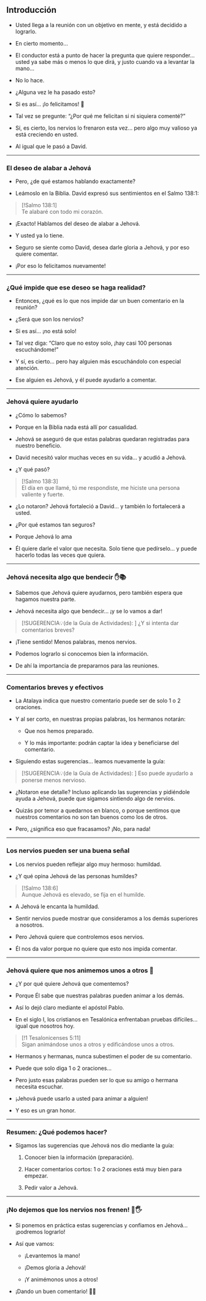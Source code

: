 ## Introducción
- Usted llega a la reunión con un objetivo en mente, y está decidido a lograrlo.
    
- En cierto momento…
    
- El conductor está a punto de hacer la pregunta que quiere responder… usted ya sabe más o menos lo que dirá, y justo cuando va a levantar la mano…
    
- No lo hace.
    
- ¿Alguna vez le ha pasado esto?
    
- Si es así… ¡lo felicitamos! 🎉
    
- Tal vez se pregunte: “¿Por qué me felicitan si ni siquiera comenté?”
    
- Sí, es cierto, los nervios lo frenaron esta vez… pero algo muy valioso ya está creciendo en usted.
    
- Al igual que le pasó a David.


---

### El deseo de alabar a Jehová

- Pero, ¿de qué estamos hablando exactamente?
    
- Leámoslo en la Biblia. David expresó sus sentimientos en el Salmo 138:1:
    

> [!Salmo 138:1]  
> Te alabaré con todo mi corazón.

- ¡Exacto! Hablamos del deseo de alabar a Jehová.
    
- Y usted ya lo tiene.
    
- Seguro se siente como David, desea darle gloria a Jehová, y por eso quiere comentar.
    
- ¡Por eso lo felicitamos nuevamente!

---

### ¿Qué impide que ese deseo se haga realidad? 

- Entonces, ¿qué es lo que nos impide dar un buen comentario en la reunión?
    
- ¿Será que son los nervios?
    
- Si es así… ¡no está solo!
    
- Tal vez diga: “Claro que no estoy solo, ¡hay casi 100 personas escuchándome!” 
    
- Y sí, es cierto… pero hay alguien más escuchándolo con especial atención.
    
- Ese alguien es Jehová, y él puede ayudarlo a comentar. 

---

### Jehová quiere ayudarlo 

- ¿Cómo lo sabemos?
    
- Porque en la Biblia nada está allí por casualidad.
    
- Jehová se aseguró de que estas palabras quedaran registradas para nuestro beneficio.
    
- David necesitó valor muchas veces en su vida… y acudió a Jehová.
    
- ¿Y qué pasó?

> [!Salmo 138:3]  
> El día en que llamé, tú me respondiste, me hiciste una persona valiente y fuerte.

- ¿Lo notaron? Jehová fortaleció a David… y también lo fortalecerá a usted.
    
- ¿Por qué estamos tan seguros?
    
- Porque Jehová lo ama 
    
- Él quiere darle el valor que necesita. Solo tiene que pedírselo… y puede hacerlo todas las veces que quiera.

---

### Jehová necesita algo que bendecir ✋📚

- Sabemos que Jehová quiere ayudarnos, pero también espera que hagamos nuestra parte.
    
- Jehová necesita algo que bendecir… ¡y se lo vamos a dar!
    

> [!SUGERENCIA💡(de la Guía de Actividades): ]
> ¿Y si intenta dar comentarios breves?

- ¡Tiene sentido! Menos palabras, menos nervios.
    
- Podemos lograrlo si conocemos bien la información.
    
- De ahí la importancia de prepararnos para las reuniones.

---

### Comentarios breves y efectivos 

- La Atalaya indica que nuestro comentario puede ser de solo 1 o 2 oraciones.
    
- Y al ser corto, en nuestras propias palabras, los hermanos notarán:
    
    - Que nos hemos preparado.
        
    - Y lo más importante: podrán captar la idea y beneficiarse del comentario.
        
- Siguiendo estas sugerencias… leamos nuevamente la guía:


> [!SUGERENCIA💡(de la Guía de Actividades): ]
> Eso puede ayudarlo a ponerse menos nervioso.

- ¿Notaron ese detalle? Incluso aplicando las sugerencias y pidiéndole ayuda a Jehová, puede que sigamos sintiendo algo de nervios.
    
- Quizás por temor a quedarnos en blanco, o porque sentimos que nuestros comentarios no son tan buenos como los de otros.
    
- Pero, ¿significa eso que fracasamos? ¡No, para nada!

---

### Los nervios pueden ser una buena señal 

- Los nervios pueden reflejar algo muy hermoso: humildad.
    
- ¿Y qué opina Jehová de las personas humildes?

> [!Salmo 138:6]  
> Aunque Jehová es elevado, se fija en el humilde.

- A Jehová le encanta la humildad.
    
- Sentir nervios puede mostrar que consideramos a los demás superiores a nosotros.
    
- Pero Jehová quiere que controlemos esos nervios.
    
- Él nos da valor porque no quiere que esto nos impida comentar.

---

### Jehová quiere que nos animemos unos a otros 💬

- ¿Y por qué quiere Jehová que comentemos?
    
- Porque Él sabe que nuestras palabras pueden animar a los demás.
    
- Así lo dejó claro mediante el apóstol Pablo.
    
- En el siglo I, los cristianos en Tesalónica enfrentaban pruebas difíciles… igual que nosotros hoy.

> [!1 Tesalonicenses 5:11]  
> Sigan animándose unos a otros y edificándose unos a otros.

- Hermanos y hermanas, nunca subestimen el poder de su comentario.
    
- Puede que solo diga 1 o 2 oraciones…
    
- Pero justo esas palabras pueden ser lo que su amigo o hermana necesita escuchar.
    
- ¡Jehová puede usarlo a usted para animar a alguien!
    
- Y eso es un gran honor.

---

### Resumen: ¿Qué podemos hacer?

- Sigamos las sugerencias que Jehová nos dio mediante la guía:
    
    1. Conocer bien la información (preparación).
        
    2. Hacer comentarios cortos: 1 o 2 oraciones está muy bien para empezar.
        
    3. Pedir valor a Jehová.

---

### ¡No dejemos que los nervios nos frenen! 🙌🖐️

- Si ponemos en práctica estas sugerencias y confiamos en Jehová… ¡podremos lograrlo!
    
- Así que vamos:
    
    - ¡Levantemos la mano!
        
    - ¡Demos gloria a Jehová!
        
    - ¡Y animémonos unos a otros!
    
- ¡Dando un buen comentario! 💬💖